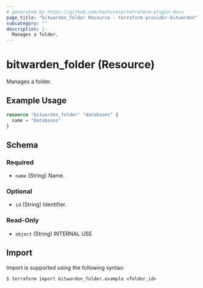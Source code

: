 ```yaml
---
# generated by https://github.com/hashicorp/terraform-plugin-docs
page_title: "bitwarden_folder Resource - terraform-provider-bitwarden"
subcategory: ""
description: |-
  Manages a folder.
---
```


# bitwarden_folder (Resource)

Manages a folder.

## Example Usage

```terraform
resource "bitwarden_folder" "databases" {
  name = "Databases"
}
```

<!-- schema generated by tfplugindocs -->
## Schema

### Required

- `name` (String) Name.

### Optional

- `id` (String) Identifier.

### Read-Only

- `object` (String) INTERNAL USE

## Import

Import is supported using the following syntax:

```shell
$ terraform import bitwarden_folder.example <folder_id>
```
